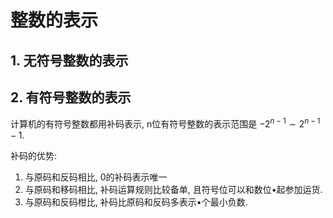 # 整数的表示

## 1. 无符号整数的表示

## 2. 有符号整数的表示

计算机的有符号整数都用补码表⽰, n位有符号整数的表示范围是 $-2^{n-1} \sim 2^{n-1}-1$.

补码的优势:

1. 与原码和反码相⽐, 0的补码表⽰唯⼀
2. 与原码和移码相⽐, 补码运算规则⽐较备单, 且符号位可以和数位•起参加运货.
3. 与原码和反码柑⽐, 补码⽐原码和反码多表⽰•个最⼩负数.
